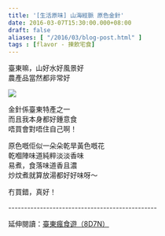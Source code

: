```yaml
---
title: '[生活原味] 山海經脈 原色金針'
date: 2016-03-07T15:30:00.000+08:00
draft: false
aliases: [ "/2016/03/blog-post.html" ]
tags : [flavor - 揀飲宅食]
---
```


臺東嘛，山好水好風景好  
農產品當然都非常好  

![](/images/taitunggoldenneedle.jpg)

金針係臺東特產之一  
而且我本身都好鍾意食  
唔買會對唔住自己啊！  
  
原色嘅佢似一朵朵乾旱黃色嘅花  
乾嗰陣味道純粹淡淡香味  
易煮，食落味道香且濃  
炒炆煮就算放湯都好好味呀～  
  
冇買錯，真好！
  
\-----------------------------------------------  
  
延伸閱讀：[臺東瘋食遊（8D7N）](https://hidie.net/taitung8d7n/)
